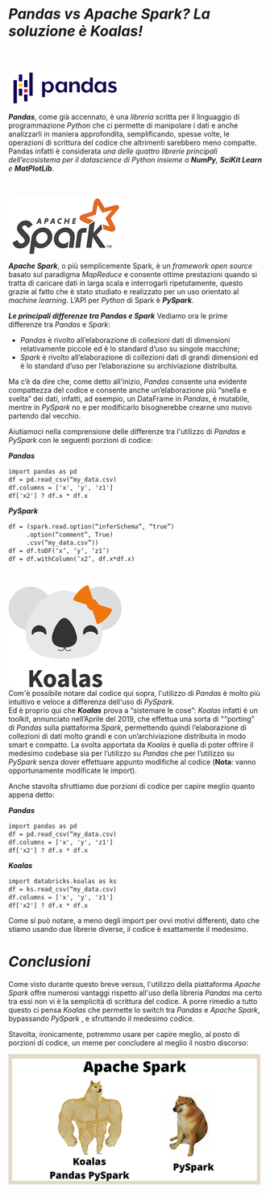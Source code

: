 # _Pandas vs Apache Spark? La soluzione è **Koalas**!_

<br>

![alt-text](pandas.png "Pandas") <br>
**_Pandas_**, come già accennato, è una _libreria_ scritta per il linguaggio di programmazione _Python_ che ci permette di manipolare i dati e anche analizzarli in maniera approfondita, semplificando, spesse volte, le operazioni di scrittura del codice che altrimenti sarebbero meno compatte.
Pandas infatti è considerata _una delle quattro librerie principali dell’ecosistema per il datascience di Python insieme a **NumPy**, **SciKit Learn** e **MatPlotLib**_.

<br>

![alt-text](apache-spark-copertina.png "Apache Spark") <br>
**_Apache Spark_**, o più semplicemente Spark, è un _framework open source_ basato sul paradigma _MapReduce_ e consente ottime prestazioni quando si tratta di caricare dati in larga scala e interrogarli ripetutamente, questo grazie al fatto che è stato studiato e realizzato per un uso orientato al _machine learning_.
L’API per _Python_ di Spark è **_PySpark_**.


**_Le principali differenze tra Pandas e Spark_**
Vediamo ora le prime differenze tra _Pandas_ e _Spark_:
- _Pandas_ è rivolto all’elaborazione di collezioni dati di dimensioni relativamente piccole ed è lo standard d’uso su singole macchine;
- _Spark_ è rivolto all’elaborazione di collezioni dati di grandi dimensioni ed è lo standard d’uso per l’elaborazione su archiviazione distribuita.

Ma c’è da dire che, come detto all'inizio, _Pandas_ consente una evidente compattezza del codice e consente anche un’elaborazione più “snella e svelta” dei dati, infatti, ad esempio, un DataFrame in _Pandas_, è mutabile, mentre in _PySpark_ no e per modificarlo bisognerebbe crearne uno nuovo partendo dal vecchio.

Aiutiamoci nella comprensione delle differenze tra l'utilizzo di _Pandas_ e _PySpark_ con le seguenti porzioni di codice:

**_Pandas_**
```
import pandas as pd
df = pd.read_csv(“my_data.csv)
df.columns = ['x', 'y', 'z1']
df['x2'] ? df.x * df.x
```


**_PySpark_**
```
df = (spark.read.option(“inferSchema”, “true”)
     .option(“comment”, True)
     .csv(“my_data.csv”))
df = df.toDF(‘x’, ‘y’, ‘z1’)
df = df.withColumn(‘x2’, df.x*df.x)
```

<br>

![alt-text](koalas-logo.png "Koalas")  <br>
Com'è possibile notare dal codice qui sopra, l'utilizzo di _Pandas_ è molto più intuitivo e veloce a differenza dell'uso di _PySpark_. <br>
Ed è proprio qui che **_Koalas_** prova a “sistemare le cose”: _Koalas_ infatti è un toolkit, annunciato nell’Aprile del 2019, che effettua una sorta di ""porting" di _Pandas_ sulla piattaforma _Spark_, permettendo quindi l’elaborazione di collezioni di dati molto grandi e con un’archiviazione distribuita in modo smart e compatto.
La svolta apportata da _Koalas_ è quella di poter offrire il medesimo codebase sia per l’utilizzo su _Pandas_ che per l’utilizzo su _PySpark_ senza dover effettuare appunto modifiche al codice (**Nota**: vanno opportunamente modificate le import).

Anche stavolta sfruttiamo due porzioni di codice per capire meglio quanto appena detto:

**_Pandas_**
```
import pandas as pd
df = pd.read_csv(“my_data.csv)
df.columns = ['x', 'y', 'z1']
df['x2'] ? df.x * df.x
```

**_Koalas_**
```
import databricks.koalas as ks
df = ks.read_csv(“my_data.csv)
df.columns = ['x', 'y', 'z1']
df['x2'] ? df.x * df.x
```

Come si può notare, a meno degli import per ovvi motivi differenti, dato che stiamo usando due librerie diverse, il codice è esattamente il medesimo.


# _Conclusioni_
Come visto durante questo breve versus, l'utilizzo della piattaforma _Apache Spark_ offre numerosi vantaggi rispetto all'uso della libreria _Pandas_ ma certo tra essi non vi è la semplicità di scrittura del codice.
A porre rimedio a tutto questo ci pensa _Koalas_ che permette lo switch tra _Pandas_ e _Apache Spark_, bypassando _PySpark_ , e sfruttando il medesimo codice.

Stavolta, ironicamente, potremmo usare per capire meglio, al posto di porzioni di codice, un meme per concludere al meglio il nostro discorso:

![alt-text](meme_Pandas_Spark_Koalas.png "Meme_Conclusivo")
